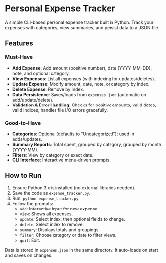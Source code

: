# Personal Expense Tracker

A simple CLI-based personal expense tracker built in Python. Track your expenses with categories, view summaries, and persist data to a JSON file.

## Features

### Must-Have
- **Add Expense**: Add amount (positive number), date (YYYY-MM-DD), note, and optional category.
- **View Expenses**: List all expenses (with indexing for updates/deletes).
- **Update Expense**: Modify amount, date, note, or category by index.
- **Delete Expense**: Remove by index.
- **Data Persistence**: Saves/loads from `expenses.json` (automatic on add/update/delete).
- **Validation & Error Handling**: Checks for positive amounts, valid dates, valid indices; handles file I/O errors gracefully.

### Good-to-Have
- **Categories**: Optional (defaults to "Uncategorized"); used in adds/updates.
- **Summary Reports**: Total spent, grouped by category, grouped by month (YYYY-MM).
- **Filters**: View by category or exact date.
- **CLI Interface**: Interactive menu-driven prompts.

## How to Run

1. Ensure Python 3.x is installed (no external libraries needed).
2. Save the code as `expense_tracker.py`.
3. Run: `python expense_tracker.py`
4. Follow the prompts:
   - `add`: Interactive input for new expense.
   - `view`: Shows all expenses.
   - `update`: Select index, then optional fields to change.
   - `delete`: Select index to remove.
   - `summary`: Displays totals and groupings.
   - `filter`: Choose category or date to filter views.
   - `quit`: Exit.

Data is stored in `expenses.json` in the same directory. It auto-loads on start and saves on changes.
